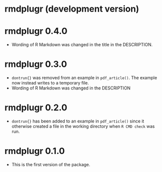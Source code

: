 # rmdplugr (development version)

# rmdplugr 0.4.0

* Wording of R Markdown was changed in the title in the DESCRIPTION.

# rmdplugr 0.3.0

* `dontrun{}` was removed from an example in `pdf_article()`. The example
now instead writes to a temporary file.
* Wording of R Markdown was changed in the DESCRIPTION

# rmdplugr 0.2.0

* `dontrun{}` has been added to an example in `pdf_article()` since it
  otherwise created a file in the working directory when `R CMD check` 
  was run.

# rmdplugr 0.1.0

* This is the first version of the package.
